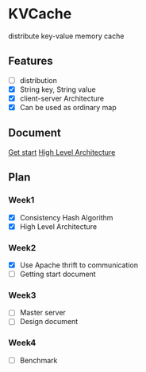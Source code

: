 # KVCache
distribute key-value memory cache

## Features
- [ ] distribution
- [x] String key, String value
- [x] client-server Architecture
- [x] Can be used as ordinary map 

## Document
[Get start](doc/get_start.md)
[High Level Architecture](doc/high_level_architecture.md)

## Plan
### Week1
- [x] Consistency Hash Algorithm
- [x] High Level Architecture

### Week2
- [x] Use Apache thrift to communication
- [ ] Getting start document

### Week3
- [ ] Master server
- [ ] Design document

### Week4
- [ ] Benchmark